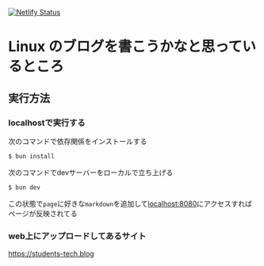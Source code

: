 [![Netlify Status](https://api.netlify.com/api/v1/badges/82b06f1b-59f6-4a77-9741-f5983e94ad10/deploy-status)](https://app.netlify.com/sites/students-tech-blog/deploys)

# Linux のブログを書こうかなと思っているところ

## 実行方法

### localhostで実行する
次のコマンドで依存関係をインストールする
```bash
$ bun install
```
次のコマンドでdevサーバーをローカルで立ち上げる
```bash
$ bun dev
```
この状態で`page`に好きな`markdown`を追加して[localhost:8080](http://localhost:8080)にアクセスすればページが反映されてる

### web上にアップロードしてあるサイト
https://students-tech.blog
